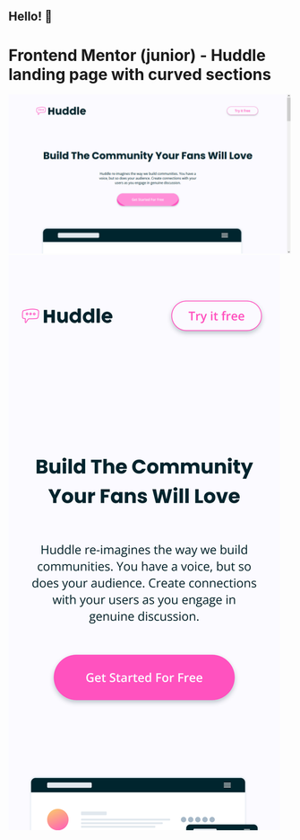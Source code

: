 ## Hello! 👋
# Frontend Mentor  (junior) - Huddle landing page with curved sections
![Design](./design/desktop.png)
![Design](./design/mobile.png)